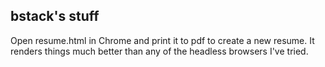 bstack's stuff
--------------
Open resume.html in Chrome and print it to pdf to create a new resume.
It renders things much better than any of the headless browsers I've tried.
